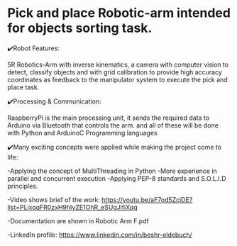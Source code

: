 # Pick and place Robotic-arm intended for objects sorting task.

✔️Robot Features:

5R Robotics-Arm with inverse kinematics, a camera with computer vision to detect,
classify objects and with grid calibration to provide high accuracy coordinates 
as feedback to the manipulator system to execute the pick and place task.

✔️Processing & Communication:

RaspberryPi is the main processing unit, it sends the required data to Arduino via Bluetooth that controls the arm. 
and all of these will be done with Python and ArduinoC Programming languages

✔️Many exciting concepts were applied while making the project come to life:

-Applying the concept of MultiThreading in Python
-More experience in parallel and concurrent execution
-Applying PEP-8 standards and S.O.L.I.D principles.

-Video shows brief of the work: https://youtu.be/aF7od5ZciDE?list=PLixqqFR0zxH9hIyZE1OhR_eSUgJifiXqq

-Documentation are shown in Robotic Arm F.pdf

-LinkedIn profile: https://www.linkedin.com/in/beshr-eldebuch/
